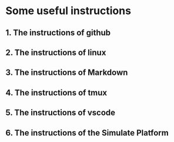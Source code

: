 # Some useful instructions
## 1. The instructions of github
## 2. The instructions of linux
## 3. The instructions of Markdown
## 4. The instructions of tmux
## 5. The instructions of vscode
## 6. The instructions of the Simulate Platform 
